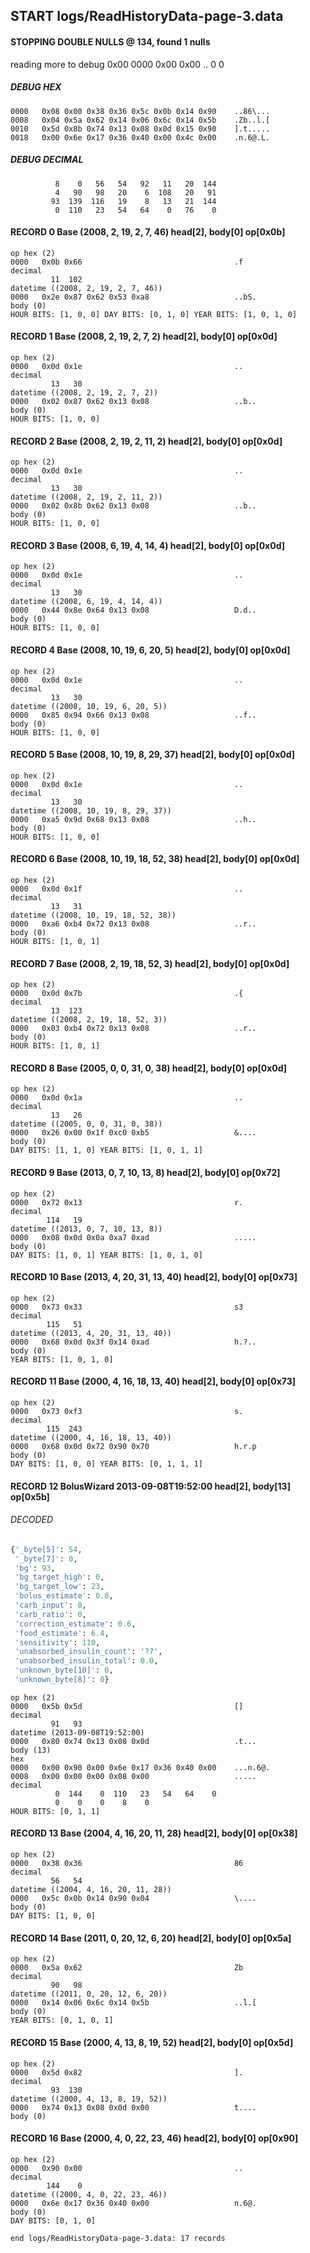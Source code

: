 ## START logs/ReadHistoryData-page-3.data
#### STOPPING DOUBLE NULLS @ 134, found 1 nulls
reading more to debug 0x00
    0000   0x00 0x00                                  ..
              0    0
##### DEBUG HEX
    0000   0x08 0x00 0x38 0x36 0x5c 0x0b 0x14 0x90    ..86\...
    0008   0x04 0x5a 0x62 0x14 0x06 0x6c 0x14 0x5b    .Zb..l.[
    0010   0x5d 0x8b 0x74 0x13 0x08 0x0d 0x15 0x90    ].t.....
    0018   0x00 0x6e 0x17 0x36 0x40 0x00 0x4c 0x00    .n.6@.L.
##### DEBUG DECIMAL
              8    0   56   54   92   11   20  144
              4   90   98   20    6  108   20   91
             93  139  116   19    8   13   21  144
              0  110   23   54   64    0   76    0
#### RECORD 0 Base (2008, 2, 19, 2, 7, 46) head[2], body[0] op[0x0b]

    op hex (2)
    0000   0x0b 0x66                                  .f
    decimal
             11  102
    datetime ((2008, 2, 19, 2, 7, 46))
    0000   0x2e 0x87 0x62 0x53 0xa8                   ..bS.
    body (0)
    HOUR BITS: [1, 0, 0] DAY BITS: [0, 1, 0] YEAR BITS: [1, 0, 1, 0]
#### RECORD 1 Base (2008, 2, 19, 2, 7, 2) head[2], body[0] op[0x0d]

    op hex (2)
    0000   0x0d 0x1e                                  ..
    decimal
             13   30
    datetime ((2008, 2, 19, 2, 7, 2))
    0000   0x02 0x87 0x62 0x13 0x08                   ..b..
    body (0)
    HOUR BITS: [1, 0, 0]
#### RECORD 2 Base (2008, 2, 19, 2, 11, 2) head[2], body[0] op[0x0d]

    op hex (2)
    0000   0x0d 0x1e                                  ..
    decimal
             13   30
    datetime ((2008, 2, 19, 2, 11, 2))
    0000   0x02 0x8b 0x62 0x13 0x08                   ..b..
    body (0)
    HOUR BITS: [1, 0, 0]
#### RECORD 3 Base (2008, 6, 19, 4, 14, 4) head[2], body[0] op[0x0d]

    op hex (2)
    0000   0x0d 0x1e                                  ..
    decimal
             13   30
    datetime ((2008, 6, 19, 4, 14, 4))
    0000   0x44 0x8e 0x64 0x13 0x08                   D.d..
    body (0)
    HOUR BITS: [1, 0, 0]
#### RECORD 4 Base (2008, 10, 19, 6, 20, 5) head[2], body[0] op[0x0d]

    op hex (2)
    0000   0x0d 0x1e                                  ..
    decimal
             13   30
    datetime ((2008, 10, 19, 6, 20, 5))
    0000   0x85 0x94 0x66 0x13 0x08                   ..f..
    body (0)
    HOUR BITS: [1, 0, 0]
#### RECORD 5 Base (2008, 10, 19, 8, 29, 37) head[2], body[0] op[0x0d]

    op hex (2)
    0000   0x0d 0x1e                                  ..
    decimal
             13   30
    datetime ((2008, 10, 19, 8, 29, 37))
    0000   0xa5 0x9d 0x68 0x13 0x08                   ..h..
    body (0)
    HOUR BITS: [1, 0, 0]
#### RECORD 6 Base (2008, 10, 19, 18, 52, 38) head[2], body[0] op[0x0d]

    op hex (2)
    0000   0x0d 0x1f                                  ..
    decimal
             13   31
    datetime ((2008, 10, 19, 18, 52, 38))
    0000   0xa6 0xb4 0x72 0x13 0x08                   ..r..
    body (0)
    HOUR BITS: [1, 0, 1]
#### RECORD 7 Base (2008, 2, 19, 18, 52, 3) head[2], body[0] op[0x0d]

    op hex (2)
    0000   0x0d 0x7b                                  .{
    decimal
             13  123
    datetime ((2008, 2, 19, 18, 52, 3))
    0000   0x03 0xb4 0x72 0x13 0x08                   ..r..
    body (0)
    HOUR BITS: [1, 0, 1]
#### RECORD 8 Base (2005, 0, 0, 31, 0, 38) head[2], body[0] op[0x0d]

    op hex (2)
    0000   0x0d 0x1a                                  ..
    decimal
             13   26
    datetime ((2005, 0, 0, 31, 0, 38))
    0000   0x26 0x00 0x1f 0xc0 0xb5                   &....
    body (0)
    DAY BITS: [1, 1, 0] YEAR BITS: [1, 0, 1, 1]
#### RECORD 9 Base (2013, 0, 7, 10, 13, 8) head[2], body[0] op[0x72]

    op hex (2)
    0000   0x72 0x13                                  r.
    decimal
            114   19
    datetime ((2013, 0, 7, 10, 13, 8))
    0000   0x08 0x0d 0x0a 0xa7 0xad                   .....
    body (0)
    DAY BITS: [1, 0, 1] YEAR BITS: [1, 0, 1, 0]
#### RECORD 10 Base (2013, 4, 20, 31, 13, 40) head[2], body[0] op[0x73]

    op hex (2)
    0000   0x73 0x33                                  s3
    decimal
            115   51
    datetime ((2013, 4, 20, 31, 13, 40))
    0000   0x68 0x0d 0x3f 0x14 0xad                   h.?..
    body (0)
    YEAR BITS: [1, 0, 1, 0]
#### RECORD 11 Base (2000, 4, 16, 18, 13, 40) head[2], body[0] op[0x73]

    op hex (2)
    0000   0x73 0xf3                                  s.
    decimal
            115  243
    datetime ((2000, 4, 16, 18, 13, 40))
    0000   0x68 0x0d 0x72 0x90 0x70                   h.r.p
    body (0)
    DAY BITS: [1, 0, 0] YEAR BITS: [0, 1, 1, 1]
#### RECORD 12 BolusWizard 2013-09-08T19:52:00 head[2], body[13] op[0x5b]
###### DECODED
```python
{'_byte[5]': 54,
 '_byte[7]': 0,
 'bg': 93,
 'bg_target_high': 0,
 'bg_target_low': 23,
 'bolus_estimate': 0.8,
 'carb_input': 0,
 'carb_ratio': 0,
 'correction_estimate': 0.6,
 'food_estimate': 6.4,
 'sensitivity': 110,
 'unabsorbed_insulin_count': '??',
 'unabsorbed_insulin_total': 0.0,
 'unknown_byte[10]': 0,
 'unknown_byte[8]': 0}
```
    op hex (2)
    0000   0x5b 0x5d                                  []
    decimal
             91   93
    datetime (2013-09-08T19:52:00)
    0000   0x80 0x74 0x13 0x08 0x0d                   .t...
    body (13)
    hex
    0000   0x00 0x90 0x00 0x6e 0x17 0x36 0x40 0x00    ...n.6@.
    0008   0x00 0x00 0x00 0x08 0x00                   .....
    decimal
              0  144    0  110   23   54   64    0
              0    0    0    8    0
    HOUR BITS: [0, 1, 1]
#### RECORD 13 Base (2004, 4, 16, 20, 11, 28) head[2], body[0] op[0x38]

    op hex (2)
    0000   0x38 0x36                                  86
    decimal
             56   54
    datetime ((2004, 4, 16, 20, 11, 28))
    0000   0x5c 0x0b 0x14 0x90 0x04                   \....
    body (0)
    DAY BITS: [1, 0, 0]
#### RECORD 14 Base (2011, 0, 20, 12, 6, 20) head[2], body[0] op[0x5a]

    op hex (2)
    0000   0x5a 0x62                                  Zb
    decimal
             90   98
    datetime ((2011, 0, 20, 12, 6, 20))
    0000   0x14 0x06 0x6c 0x14 0x5b                   ..l.[
    body (0)
    YEAR BITS: [0, 1, 0, 1]
#### RECORD 15 Base (2000, 4, 13, 8, 19, 52) head[2], body[0] op[0x5d]

    op hex (2)
    0000   0x5d 0x82                                  ].
    decimal
             93  130
    datetime ((2000, 4, 13, 8, 19, 52))
    0000   0x74 0x13 0x08 0x0d 0x00                   t....
    body (0)

#### RECORD 16 Base (2000, 4, 0, 22, 23, 46) head[2], body[0] op[0x90]

    op hex (2)
    0000   0x90 0x00                                  ..
    decimal
            144    0
    datetime ((2000, 4, 0, 22, 23, 46))
    0000   0x6e 0x17 0x36 0x40 0x00                   n.6@.
    body (0)
    DAY BITS: [0, 1, 0]
`end logs/ReadHistoryData-page-3.data: 17 records`
